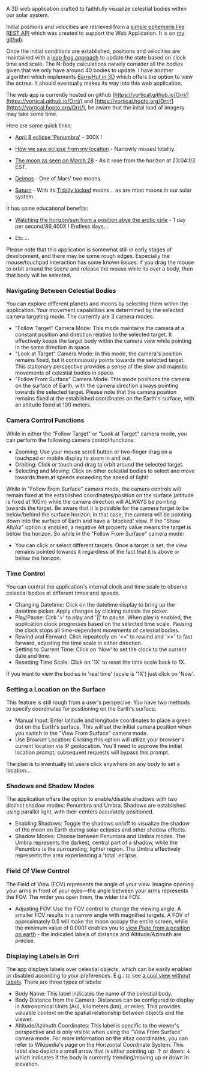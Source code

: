 
A 3D web application crafted to faithfully visualize celestial bodies within our solar system. 

Initial positions and velocities are retrieved from a [simple ephemeris like REST API](https://vortical.hopto.org/spacefield/docs) which was created to support the Web Application. It is on [my github](https://github.com/vortical/spacefield).


Once the initial conditions are established, positions and velocities are maintained with a [leap frog approach](https://en.wikipedia.org/wiki/Leapfrog_integration) to update the state based on clock time and scale. The N-Body calculations naively consider all the bodies given that we only have around 40 bodies to update. I have another algorithm which implements [BarnsHut in 3D](https://github.com/vortical/BarnsHut) which offers the option to view the octree. It should eventually makes its way into this web application.


The web app is currently hosted on github [https://vortical.github.io/Orri/](https://vortical.github.io/Orri/) and [https://vortical.hopto.org/Orri/](https://vortical.hopto.org/Orri/), be aware that the inital load of imagery may take some time.


Here are some quick links:

* [April 8 eclipse 'Penumbra'](https://vortical.github.io/Orri/?state=%7B%22cameraPosition%22:%7B%22x%22:-142763065.42521378,%22y%22:-19573350.084265273,%22z%22:45230955.46157217%7D,%22targetPosition%22:%7B%22x%22:-142783877.125559,%22y%22:-19569576.091407318,%22z%22:45223580.80306858%7D,%22target%22:%22Earth%22,%22sizeScale%22:1,%22timeScale%22:300,%22fov%22:35,%22ambientLightLevel%22:0.025,%22showAxes%22:false,%22castShadows%22:true,%22shadowType%22:%22Penumbra%22,%22date%22:1712593276704,%22showNames%22:true,%22showDistance%22:true,%22showAltitudeAzimuth%22:true,%22location%22:%7B%22lat%22:43.3651712,%22lon%22:-73.6165888%7D,%22targettingCameraMode%22:%7B%22name%22:%22Follow%20Target%22%7D%7D) - 300X !

* [How we saw eclipse from my location](https://vortical.github.io/Orri/?state=%7B%22cameraPosition%22:%7B%22x%22:-142770374.98735818,%22y%22:-19576155.673214175,%22z%22:45247839.236266516%7D,%22targetPosition%22:%7B%22x%22:-142432785.55067572,%22y%22:-19534950.555029165,%22z%22:45147625.847624965%7D,%22target%22:%22Moon%22,%22sizeScale%22:1,%22timeScale%22:600,%22fov%22:3.5,%22ambientLightLevel%22:0.12,%22showAxes%22:false,%22castShadows%22:false,%22shadowType%22:%22Penumbra%22,%22date%22:1712594207750,%22showNames%22:true,%22showDistance%22:false,%22showAltitudeAzimuth%22:true,%22location%22:%7B%22lat%22:43.3651712,%22lon%22:-73.6165888%7D,%22targettingCameraMode%22:%7B%22name%22:%22View%20From%20lat,lon%22%7D%7D) - Narrowly missed totality.

* [The moon as seen on March 28](https://vortical.github.io/Orri/?state=%7B%22cameraPosition%22:%7B%22x%22:-148814231.50303563,%22y%22:-9041350.084379993,%22z%22:20945780.003257766%7D,%22targetPosition%22:%7B%22x%22:-149059446.4362068,%22y%22:-9187879.16307359,%22z%22:21221459.035939015%7D,%22target%22:%22Moon%22,%22sizeScale%22:1,%22timeScale%22:1,%22fov%22:0.6,%22ambientLightLevel%22:0.03,%22showAxes%22:false,%22castShadows%22:false,%22shadowType%22:%22Penumbra%22,%22date%22:1711681439757,%22showNames%22:true,%22showDistance%22:false,%22showAltitudeAzimuth%22:true,%22location%22:%7B%22lat%22:43.3752261,%22lon%22:-73.6368939%7D,%22targettingCameraMode%22:%7B%22name%22:%22View%20From%20lat,lon%22%7D%7D) - As it rose from the horizon at 23:04:03 EST.

* [Deimos](https://vortical.github.io/Orri/?state=%7B%22cameraPosition%22:%7B%22x%22:206905751.93071997,%22y%22:3172183.481029162,%22z%22:-19024591.629030142%7D,%22targetPosition%22:%7B%22x%22:206905837.36984488,%22y%22:3172151.7023505797,%22z%22:-19024612.184905514%7D,%22target%22:%22Deimos%22,%22sizeScale%22:1,%22timeScale%22:60,%22fov%22:35.2,%22ambientLightLevel%22:0.03,%22showAxes%22:false,%22castShadows%22:false,%22shadowType%22:%22Penumbra%22,%22date%22:1719158474798,%22showNames%22:true,%22showDistance%22:true,%22showAltitudeAzimuth%22:true,%22location%22:%7B%22lat%22:43.3752261,%22lon%22:-73.6368939%7D,%22targettingCameraMode%22:%7B%22name%22:%22Follow%20Target%22%7D%7D) - One of Mars' two moons.

* [Saturn](https://vortical.github.io/Orri/?state=%7B%22cameraPosition%22:%7B%22x%22:1384893497.1778412,%22y%22:-210542956.98469165,%22z%22:365295222.85550684%7D,%22targetPosition%22:%7B%22x%22:1385520174.7539697,%22y%22:-210744967.26439902,%22z%22:365738834.422764%7D,%22target%22:%22Saturn%22,%22sizeScale%22:1,%22timeScale%22:60,%22fov%22:35.2,%22ambientLightLevel%22:0.03,%22showAxes%22:false,%22castShadows%22:false,%22shadowType%22:%22Penumbra%22,%22date%22:1719163634078,%22showNames%22:true,%22showDistance%22:true,%22showAltitudeAzimuth%22:true,%22location%22:%7B%22lat%22:43.3752261,%22lon%22:-73.6368939%7D,%22targettingCameraMode%22:%7B%22name%22:%22Follow%20Target%22%7D%7D) - With its [Tidally locked](https://en.wikipedia.org/wiki/Tidal_locking) moons... as are most moons in our solar system.


It has some educational benefits:

* [Watching the horizon/sun from a position abve the arctic cirle](https://vortical.github.io/Orri/?state=%7B%22cameraPosition%22:%7B%22x%22:8000451.26175115,%22y%22:-60574651.21789649,%22z%22:139828578.9001477%7D,%22targetPosition%22:%7B%22x%22:-1046845.5693388648,%22y%22:-212161.4899726349,%22z%22:564069.0322610444%7D,%22target%22:%22Sun%22,%22sizeScale%22:1,%22timeScale%22:86400,%22fov%22:81.4337,%22ambientLightLevel%22:0.03,%22showAxes%22:false,%22castShadows%22:false,%22shadowType%22:%22Penumbra%22,%22date%22:1719256305629,%22showNames%22:true,%22showDistance%22:true,%22showAltitudeAzimuth%22:true,%22location%22:%7B%22lat%22:80,%22lon%22:0%7D,%22targettingCameraMode%22:%7B%22name%22:%22View%20From%20lat,lon%22%7D%7D) - 1 day per second/86,400X ! Endless days...

* Etc ... 


Please note that this application is somewhat still in early stages of development, and there may be some rough edges. Especially the mouse/touchpad interaction has some known issues. If you drag the mouse to orbit around the scene and release the mouse while its over a body, then that body will be selected.


### Navigating Between Celestial Bodies


You can explore different planets and moons by selecting them within the application. Your movement capabilities are determined by the selected camera targeting mode. The currently are 3 camera modes:

* "Follow Target" Camera Mode: This mode maintains the camera at a constant position and direction relative to the selected target. It effectively keeps the target body within the camera view while pointing in the same direction in space.
* "Look at Target" Camera Mode: In this mode, the camera's position remains fixed, but it continuously points towards the selected target. This stationary perspective provides a sense of the slow and majestic movements of celestial bodies in space.
* "Follow From Surface" Camera Mode: This mode positions the camera on the surface of Earth, with the camera direction always pointing towards the selected target. Please note that the camera position remains fixed at the established coordinates on the Earth's surface, with an altitude fixed at 100 meters.



### Camera Control Functions

While in either the "Follow Target" or "Look at Target" camera mode, you can perform the following camera control functions:

* Zooming: Use your mouse scroll button or two-finger drag on a touchpad or mobile display to zoom in and out.
* Orbiting: Click or touch and drag to orbit around the selected target.
* Selecting and Moving: Click on other celestial bodies to select and move towards them at speeds exceeding the speed of light!

While in "Follow From Surface" camera mode, the camera controls will remain fixed at the established coordinates/position on the surface (altitude is fixed at 100m) while the camera direction will ALWAYS be pointing towards the target. Be aware that it is possible for the camera target to be below/behind the surface horizon; in that case, the camera will be pointing down into the surface of Earth and have a 'blocked' view. If the "Show Alt/Az" option is enabled, a negative Alt property value means the target is below the horizon. So while in the "Follow From Surface" camera mode:

* You can click or select different targets. Once a target is set, the view remains pointed towards it regardless of the fact that it is above or below the horizon.


### Time Control
You can control the application's internal clock and time scale to observe celestial bodies at different times and speeds.

* Changing Datetime: Click on the datetime display to bring up the datetime picker. Apply changes by clicking outside the picker.
* Play/Pause: Cick '>' to play and '||' to pause. When play is enabled, the application clock progresses based on the selected time scale. Pausing the clock stops all time-dependent movements of celestial bodies.
* Rewind and Forward: Click repeatedly on '<<' to rewind and '>>' to fast forward, adjusting the time scale in either direction.
* Setting to Current Time: Click on 'Now' to set the clock to the current date and time.
* Resetting Time Scale: Click on '1X' to reset the time scale back to 1X.

If you want to view the bodies in 'real time' (scale is '1X') just click on 'Now'.


### Setting a Location on the Surface
This feature is still rough from a user's perspecive. You have two methods to specify coordinates for positioning on the Earth's surface:
* Manual Input: Enter latitude and longitude coordinates to place a green dot on the Earth's surface. This will set the initial camera position when you switch to the "View From Surface" camera mode.
* Use Browser Location: Clicking this option will utilize your browser's current location via IP geolocation. You'll need to approve the initial location prompt; subsequent requests will bypass this prompt.

The plan is to eventually let users click anywhere on any body to set a location...


### Shadows and Shadow Modes

The application offers the option to enable/disable shadows with two distinct shadow modes: Penumbra and Umbra. Shadows are established using parallel light, with their centers accurately positioned.

* Enabling Shadows: Toggle the shadows on/off to visualize the shadow of the moon on Earth during solar eclipses and other shadow effects.
* Shadow Modes: Choose between Penumbra and Umbra modes. The Umbra represents the darkest, central part of a shadow, while the Penumbra is the surrounding, lighter region. The Umbra effectively represents the area experiencing a 'total' eclipse.

### Field Of View Control
The Field of View (FOV) represents the angle of your view. Imagine opening your arms in front of your eyes—the angle between your arms represents the FOV. The wider you open them, the wider the FOV.

* Adjusting FOV: Use the FOV control to change the viewing angle. A smaller FOV results in a narrow angle with magnified targets. A FOV of approximately 0.5 will make the moon occupy the entire screen, while the minimum value of 0.0001 enables you to [view Pluto from a position on earth](https://vortical.github.io/Orri/?state=%7B%22cameraPosition%22:%7B%22x%22:63018526.976018906,%22y%22:-55058748.599126816,%22z%22:127098970.18596315%7D,%22targetPosition%22:%7B%22x%22:2656466340.2449408,%22y%22:-2057074308.9094815,%22z%22:4026945480.6684427%7D,%22target%22:%22Pluto%22,%22sizeScale%22:1,%22timeScale%22:1,%22fov%22:0.0001,%22ambientLightLevel%22:0.02,%22showAxes%22:false,%22castShadows%22:false,%22shadowType%22:%22Penumbra%22,%22date%22:1721203907721,%22showNames%22:true,%22showDistance%22:true,%22showAltitudeAzimuth%22:true,%22location%22:%7B%22lat%22:43.3752261,%22lon%22:-73.6368939%7D,%22targettingCameraMode%22:%7B%22name%22:%22View%20From%20lat,lon%22%7D%7D) - the indicated labels of distance and Altitude/Azimuth are precise. 


### Displaying Labels in Orri
The app displays labels over celestial objects, which can be easily enabled or disabled according to your preferences. E.g.: to see [a cool view without labels](https://vortical.github.io/Orri/?state=%7B%22cameraPosition%22:%7B%22x%22:68471723.92024241,%22y%22:-54204841.74759455,%22z%22:125029454.69148888%7D,%22targetPosition%22:%7B%22x%22:68459449.33861451,%22y%22:-54179567.21320115,%22z%22:124976441.44374596%7D,%22target%22:%22Moon%22,%22sizeScale%22:1,%22timeScale%22:10800,%22fov%22:30.8924,%22ambientLightLevel%22:0.03,%22showAxes%22:false,%22castShadows%22:false,%22shadowType%22:%22Penumbra%22,%22date%22:1721410006342,%22showNames%22:false,%22showDistance%22:false,%22showAltitudeAzimuth%22:true,%22location%22:%7B%22lat%22:43.3752261,%22lon%22:-73.6368939%7D,%22targettingCameraMode%22:%7B%22name%22:%22Follow%20Target%22%7D%7D). There are three types of labels:

* Body Name: This label indicates the name of the celestial body.
* Body Distance from the Camera: Distances can be configured to display in Astronomical Units (Au), kilometers (km), or miles. This provides valuable context on the spatial relationship between objects and the viewer.
* Altitude/Azimuth Coordinates: This label is specific to the viewer's perspective and is only visible when using the "View From Surface" camera mode. For more information on the altaz coordinates, you can refer to Wikipedia's page on the Horizontal Coordinate System. This label also depicts a small arrow that is either pointing up: ↑ or down: ↓ which indicates if the body is currently trending/moving up or down in elevation.
